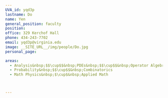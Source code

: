 ```yaml
---
UVA_id: yqd3p
lastname: Do
name: Yen
general_position: faculty
position:
office: 329 Kerchof Hall
phone: 434-243-7702
email: yqd3p@virginia.edu
image: __SITE_URL__/img/people/Do.jpg
personal_page:

areas:
  - Analysis&nbsp;$$\cup$$&nbsp;PDEs&nbsp;$$\cup$$&nbsp;Operator Algebras
  - Probability&nbsp;$$\cup$$&nbsp;Combinatorics
  - Math Physics&nbsp;$\cup$&nbsp;Applied Math



---
```


